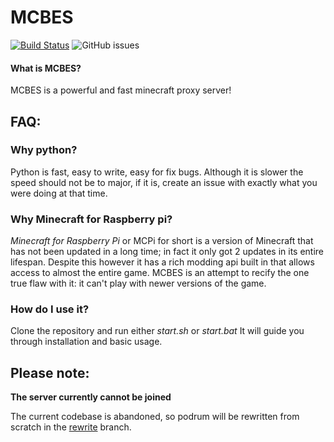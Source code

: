 # MCBES

[![Build Status](https://travis-ci.org/Mcbes/MCBES.svg?branch=master)](https://travis-ci.org/mcpi-devs/MCBES) ![GitHub issues](https://img.shields.io/github/issues-raw/mcpi-revival/mcbes)


#### What is MCBES?
MCBES is a powerful and fast minecraft proxy server!

## FAQ:
### Why python?
Python is fast, easy to write, easy for fix bugs. Although it is slower the speed should not be to major, if it is, create an issue with exactly what you were doing at that time.

### Why Minecraft for Raspberry pi?
*Minecraft for Raspberry Pi* or MCPi for short is a version of Minecraft that has not been updated in a long time; in fact it only got 2 updates in its entire lifespan. Despite this however it has a rich modding api built in that allows access to almost the entire game. 
MCBES is an attempt to recify the one true flaw with it: it can't play with newer versions of the game. 

### How do I use it?
Clone the repository and run either *start.sh* or *start.bat*
It will guide you through installation and basic usage.

## Please note:
**The server currently cannot be joined**

The current codebase is abandoned, so podrum will be rewritten from scratch in the [rewrite](https://github.com/MCPI-Revival/MCBES/tree/rewrite) branch.
